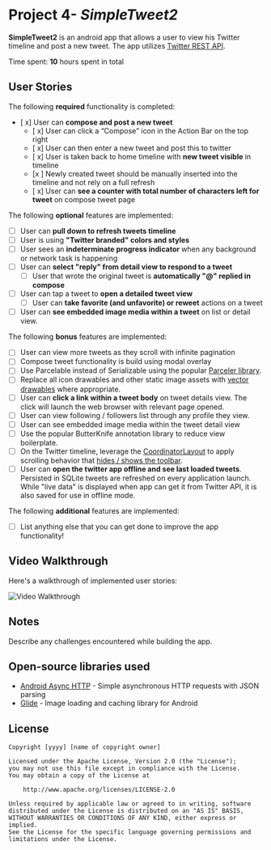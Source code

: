 # Project 4- *SimpleTweet2*

**SimpleTweet2** is an android app that allows a user to view his Twitter timeline and post a new tweet. The app utilizes [Twitter REST API](https://dev.twitter.com/rest/public).

Time spent: **10** hours spent in total

## User Stories

The following **required** functionality is completed:

- [ x] User can **compose and post a new tweet**
  - [ x] User can click a “Compose” icon in the Action Bar on the top right
  - [ x] User can then enter a new tweet and post this to twitter
  - [ x] User is taken back to home timeline with **new tweet visible** in timeline
  - [x ] Newly created tweet should be manually inserted into the timeline and not rely on a full refresh
  - [ x] User can **see a counter with total number of characters left for tweet** on compose tweet page

The following **optional** features are implemented:

- [ ] User can **pull down to refresh tweets timeline**
- [ ] User is using **"Twitter branded" colors and styles**
- [ ] User sees an **indeterminate progress indicator** when any background or network task is happening
- [ ] User can **select "reply" from detail view to respond to a tweet**
  - [ ] User that wrote the original tweet is **automatically "@" replied in compose**
- [ ] User can tap a tweet to **open a detailed tweet view**
  - [ ] User can **take favorite (and unfavorite) or reweet** actions on a tweet
- [ ] User can **see embedded image media within a tweet** on list or detail view.

The following **bonus** features are implemented:

- [ ] User can view more tweets as they scroll with infinite pagination
- [ ] Compose tweet functionality is build using modal overlay
- [ ] Use Parcelable instead of Serializable using the popular [Parceler library](http://guides.codepath.org/android/Using-Parceler).
- [ ] Replace all icon drawables and other static image assets with [vector drawables](http://guides.codepath.org/android/Drawables#vector-drawables) where appropriate.
- [ ] User can **click a link within a tweet body** on tweet details view. The click will launch the web browser with relevant page opened.
- [ ] User can view following / followers list through any profile they view.
- [ ] User can see embedded image media within the tweet detail view
- [ ] Use the popular ButterKnife annotation library to reduce view boilerplate.
- [ ] On the Twitter timeline, leverage the [CoordinatorLayout](http://guides.codepath.org/android/Handling-Scrolls-with-CoordinatorLayout#responding-to-scroll-events) to apply scrolling behavior that [hides / shows the toolbar](http://guides.codepath.org/android/Using-the-App-ToolBar#reacting-to-scroll).
- [ ] User can **open the twitter app offline and see last loaded tweets**. Persisted in SQLite tweets are refreshed on every application launch. While "live data" is displayed when app can get it from Twitter API, it is also saved for use in offline mode.

The following **additional** features are implemented:

- [ ] List anything else that you can get done to improve the app functionality!

## Video Walkthrough

Here's a walkthrough of implemented user stories:

<img src='https://github.com/Adolphe-Herard/SimpleTweet2/blob/master/SimpleTweet2.gif' title='Video Walkthrough' width='' alt='Video Walkthrough' />



## Notes

Describe any challenges encountered while building the app.

## Open-source libraries used

- [Android Async HTTP](https://github.com/loopj/android-async-http) - Simple asynchronous HTTP requests with JSON parsing
- [Glide](https://github.com/bumptech/glide) - Image loading and caching library for Android

## License

    Copyright [yyyy] [name of copyright owner]

    Licensed under the Apache License, Version 2.0 (the "License");
    you may not use this file except in compliance with the License.
    You may obtain a copy of the License at

        http://www.apache.org/licenses/LICENSE-2.0

    Unless required by applicable law or agreed to in writing, software
    distributed under the License is distributed on an "AS IS" BASIS,
    WITHOUT WARRANTIES OR CONDITIONS OF ANY KIND, either express or implied.
    See the License for the specific language governing permissions and
    limitations under the License.
